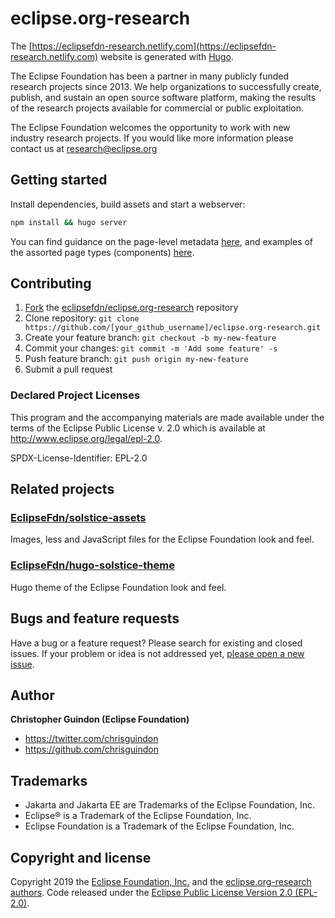# eclipse.org-research

The [https://eclipsefdn-research.netlify.com](https://eclipsefdn-research.netlify.com) website is generated with [Hugo](https://gohugo.io/documentation/). 

The Eclipse Foundation has been a partner in many publicly funded research projects since 2013. We help organizations to successfully create, publish, and sustain an open source software platform, making the results of the research projects available for commercial or public exploitation.

The Eclipse Foundation welcomes the opportunity to work with new industry research projects. If you would like more information please contact us at research@eclipse.org

## Getting started

Install dependencies, build assets and start a webserver:

```bash
npm install && hugo server
```

You can find guidance on the page-level metadata [here](https://eclipsefdn.github.io/hugo-solstice-theme/), and examples of the assorted page types (components) [here](https://eclipsefdn.github.io/hugo-solstice-theme/components/).

## Contributing

1. [Fork](https://help.github.com/articles/fork-a-repo/) the [eclipsefdn/eclipse.org-research](https://github.com/eclipsefdn/eclipse.org-research) repository
2. Clone repository: `git clone https://github.com/[your_github_username]/eclipse.org-research.git`
3. Create your feature branch: `git checkout -b my-new-feature`
4. Commit your changes: `git commit -m 'Add some feature' -s`
5. Push feature branch: `git push origin my-new-feature`
6. Submit a pull request

### Declared Project Licenses

This program and the accompanying materials are made available under the terms
of the Eclipse Public License v. 2.0 which is available at
http://www.eclipse.org/legal/epl-2.0.

SPDX-License-Identifier: EPL-2.0

## Related projects

### [EclipseFdn/solstice-assets](https://github.com/EclipseFdn/solstice-assets)

Images, less and JavaScript files for the Eclipse Foundation look and feel.

### [EclipseFdn/hugo-solstice-theme](https://github.com/EclipseFdn/hugo-solstice-theme)

Hugo theme of the Eclipse Foundation look and feel. 

## Bugs and feature requests

Have a bug or a feature request? Please search for existing and closed issues. If your problem or idea is not addressed yet, [please open a new issue](https://github.com/eclipsefdn/eclipse.org-research/issues/new).

## Author

**Christopher Guindon (Eclipse Foundation)**

- <https://twitter.com/chrisguindon>
- <https://github.com/chrisguindon>

## Trademarks

* Jakarta and Jakarta EE are Trademarks of the Eclipse Foundation, Inc.
* Eclipse® is a Trademark of the Eclipse Foundation, Inc.
* Eclipse Foundation is a Trademark of the Eclipse Foundation, Inc.

## Copyright and license

Copyright 2019 the [Eclipse Foundation, Inc.](https://www.eclipse.org) and the [eclipse.org-research authors](https://github.com/eclipsefdn/eclipse.org-research/graphs/contributors). Code released under the [Eclipse Public License Version 2.0 (EPL-2.0)](https://github.com/eclipsefdn/eclipse.org-research/blob/src/LICENSE).
